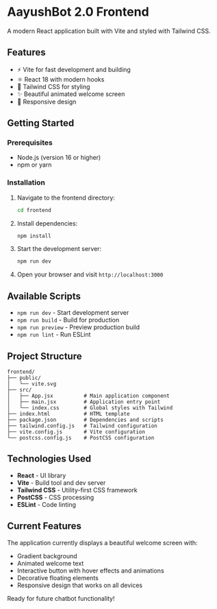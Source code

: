 # AayushBot 2.0 Frontend

A modern React application built with Vite and styled with Tailwind CSS.

## Features

- ⚡ Vite for fast development and building
- ⚛️ React 18 with modern hooks
- 🎨 Tailwind CSS for styling
- ✨ Beautiful animated welcome screen
- 🎯 Responsive design

## Getting Started

### Prerequisites

- Node.js (version 16 or higher)
- npm or yarn

### Installation

1. Navigate to the frontend directory:
   ```bash
   cd frontend
   ```

2. Install dependencies:
   ```bash
   npm install
   ```

3. Start the development server:
   ```bash
   npm run dev
   ```

4. Open your browser and visit `http://localhost:3000`

## Available Scripts

- `npm run dev` - Start development server
- `npm run build` - Build for production
- `npm run preview` - Preview production build
- `npm run lint` - Run ESLint

## Project Structure

```
frontend/
├── public/
│   └── vite.svg
├── src/
│   ├── App.jsx          # Main application component
│   ├── main.jsx         # Application entry point
│   └── index.css        # Global styles with Tailwind
├── index.html           # HTML template
├── package.json         # Dependencies and scripts
├── tailwind.config.js   # Tailwind configuration
├── vite.config.js       # Vite configuration
└── postcss.config.js    # PostCSS configuration
```

## Technologies Used

- **React** - UI library
- **Vite** - Build tool and dev server
- **Tailwind CSS** - Utility-first CSS framework
- **PostCSS** - CSS processing
- **ESLint** - Code linting

## Current Features

The application currently displays a beautiful welcome screen with:
- Gradient background
- Animated welcome text
- Interactive button with hover effects and animations
- Decorative floating elements
- Responsive design that works on all devices

Ready for future chatbot functionality!
